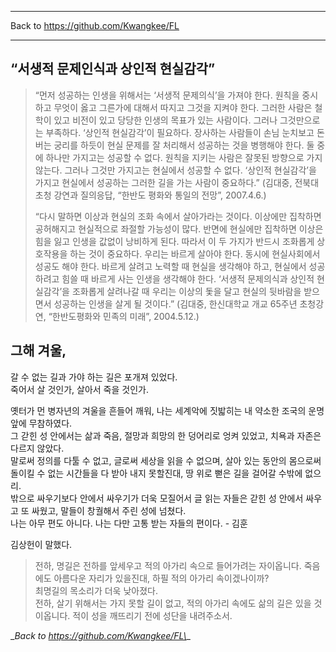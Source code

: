 ***
Back to https://github.com/Kwangkee/FL
  
***   

## “서생적 문제인식과 상인적 현실감각”
>“먼저 성공하는 인생을 위해서는 ‘서생적 문제의식’을 가져야 한다. 원칙을 중시하고 무엇이 옳고 그른가에 대해서 따지고 그것을 지켜야 한다. 그러한 사람은 철학이 있고 비전이 있고 당당한 인생의 목표가 있는 사람이다. 그러나 그것만으로는 부족하다. ‘상인적 현실감각’이 필요하다. 장사하는 사람들이 손님 눈치보고 돈 버는 궁리를 하듯이 현실 문제를 잘 처리해서 성공하는 것을 병행해야 한다. 둘 중에 하나만 가지고는 성공할 수 없다. 원칙을 지키는 사람은 잘못된 방향으로 가지 않는다. 그러나 그것만 가지고는 현실에서 성공할 수 없다. ‘상인적 현실감각’을 가지고 현실에서 성공하는 그러한 길을 가는 사람이 중요하다.” (김대중, 전북대 초청 강연과 질의응답, “한반도 평화와 통일의 전망”, 2007.4.6.)  
>
>“다시 말하면 이상과 현실의 조화 속에서 살아가라는 것이다. 이상에만 집착하면 공허해지고 현실적으로 좌절할 가능성이 많다. 반면에 현실에만 집착하면 이상은 힘을 잃고 인생을 값없이 낭비하게 된다. 따라서 이 두 가지가 반드시 조화롭게 상호작용을 하는 것이 중요하다. 우리는 바르게 살아야 한다. 동시에 현실사회에서 성공도 해야 한다. 바르게 살려고 노력할 때 현실을 생각해야 하고, 현실에서 성공하려고 힘쓸 때 바르게 사는 인생을 생각해야 한다. ‘서생적 문제의식과 상인적 현실감각’을 조화롭게 살려나갈 때 우리는 이상의 돛을 달고 현실의 뒷바람을 받으면서 성공하는 인생을 살게 될 것이다.” (김대중, 한신대학교 개교 65주년 초청강연, “한반도평화와 민족의 미래”, 2004.5.12.)  


## 그해 겨울, 
갈 수 없는 길과 가야 하는 길은 포개져 있었다.  
죽어서 살 것인가, 살아서 죽을 것인가.  

옛터가 먼 병자년의 겨울을 흔들어 깨워, 나는 세계악에 짓밟히는 내 약소한 조국의 운명 앞에 무참하였다.  
그 갇힌 성 안에서는 삶과 죽음, 절망과 희망의 한 덩어리로 엉켜 있었고, 치욕과 자존은 다르지 않았다.  
말로써 정의를 다툴 수 없고, 글로써 세상을 읽을 수 없으며, 살아 있는 동안의 몸으로써 돌이킬 수 없는 시간들을 다 받아 내지 못할진대, 땅 위로 뻗은 길을 걸어갈 수밖에 없으리.  
밖으로 싸우기보다 안에서 싸우기가 더욱 모질어서 글 읽는 자들은 갇힌 성 안에서 싸우고 또 싸웠고, 말들이 창궐해서 주린 성에 넘쳤다.   
나는 아무 편도 아니다. 나는 다만 고통 받는 자들의 편이다. - 김훈   

김상헌이 말했다.  
> 전하, 명길은 전하를 앞세우고 적의 아가리 속으로 들어가려는 자이옵니다. 죽음에도 아름다운 자리가 있을진대, 하필 적의 아가리 속이겠나이까?  
최명길의 목소리가 더욱 낮아졌다.  
> 전하, 살기 위해서는 가지 못할 길이 없고, 적의 아가리 속에도 삶의 길은 있을 것이옵니다. 적이 성을 깨뜨리기 전에 성단을 내려주소서.  


\__Back to https://github.com/Kwangkee/FL\__
